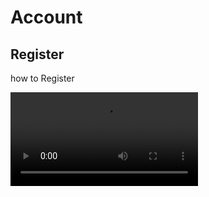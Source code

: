 # Account

## Register

how to Register

<video src="/video/create-account.mov" controls="controls" />

## Loggingin

how to Loggingin

## Multiple accounts

Setup multiple accounts

## famaly account

whats is famaly account